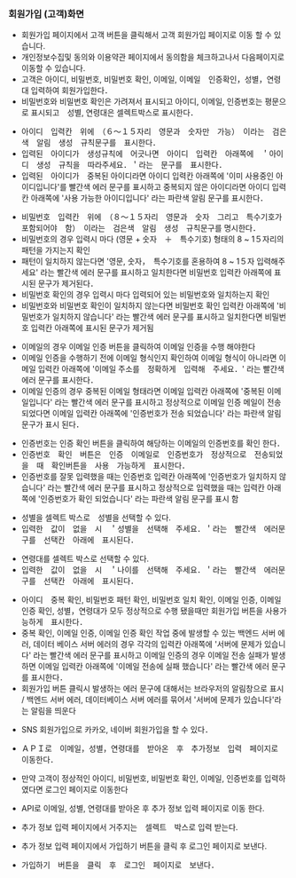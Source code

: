 ### 회원가입 (고객)화면
- 회원가입 페이지에서 고객 버튼을 클릭해서 고객 회원가입 페이지로 이동 할 수 있습니다.
- 개인정보수집및 동의와 이용약관 페이지에서 동의함을 체크하고나서 다음페이지로 이동할 수 있습니다. 
- 고객은 아이디, 비밀번호, 비밀번호 확인, 이메일, 이메일　인증확인，성별，연령대 입력하여 회원가입한다．
- 비밀번호와 비밀번호 확인은 가려져서 표시되고 아이디, 이메일, 인증번호는 평문으로 표시되고　성별, 연령대은 셀렉트박스로 표시한다．

<!-- 아이디 -->
- 아이디　입력칸　위에　（６～１５자리　영문과　숫자만　가능）　이라는　검은색　알림　생성　규칙문구를　표시한다．
- 입력된　아이디가　생성규칙에　어긋나면　아이디　입력칸　아래쪽에　＇아이디　생성　규칙을　따라주세요．＇라는　문구를　표시한다．
- 입력된　아이디가　중복된 아이디라면 아이디 입력칸 아래쪽에 '이미 사용중인 아이디입니다'를 빨간색 에러 문구를 표시하고 중복되지 않은 아이디라면 아이디 입력칸 아래쪽에 '사용 가능한 아이디입니다' 라는 파란색 알림 문구를 표시한다．

<!-- 비밀번호 -->
- 비밀번호　입력칸　위에　（８～１５자리　영문과　숫자　그리고　특수기호가　포함되어야　함）　이라는　검은색　알림　생성　규칙문구를 명시한다．
- 비밀번호의 경우 입력시 마다 (영문 + 숫자　＋　특수기호) 형태의 8 ~ 1５자리의 패턴을 가지는지 확인
- 패턴이 일치하지 않는다면 '영문, 숫자，　특수기호를 혼용하여 8 ~ 1５자 입력해주세요' 라는 빨간색 에러 문구를 표시하고 일치한다면 비밀번호 입력칸 아래쪽에 표시된 문구가 제거된다．
- 비밀번호 확인의 경우 입력시 마다 입력되어 있는 비밀번호와 일치하는지 확인
- 비밀번호와 비밀번호 확인이 일치하지 않는다면 비밀번호 확인 입력칸 아래쪽에 '비밀번호가 일치하지 않습니다' 라는 빨간색 에러 문구를 표시하고 일치한다면 비밀번호 입력칸 아래쪽에 표시된 문구가 제거됨

<!-- 이메일 -->
- 이메일의 경우 이메일 인증 버튼을 클릭하여 이메일 인증을 수행 해야한다
- 이메일 인증을 수행하기 전에 이메일 형식인지 확인하여 이메일 형식이 아니라면 이메일 입력칸 아래쪽에 '이메일 주소를　정확하게　입력해　주세요．' 라는 빨간색 에러 문구를 표시한다．
- 이메일 인증의 경우 중복된 이메일 형태라면 이메일 입력칸 아래쪽에 '중복된 이메일입니다' 라는 빨간색 에러 문구를 표시하고 정상적으로 이메일 인증 메일이 전송 되었다면 이메일 입력칸 아래쪽에 '인증번호가 전송 되었습니다' 라는 파란색 알림 문구가 표시 된다．

<!-- 인증번호 -->
- 인증번호는 인증 확인 버튼을 클릭하여 해당하는 이메일의 인증번호를 확인 한다．
- 인증번호　확인　버튼은　인증　이메일로　인증번호가　정상적으로　전송되었을　때　확인버튼을　사용　가능하게　표시한다．
- 인증번호를 잘못 입력했을 때는 인증번호 입력칸 아래쪽에 '인증번호가 일치하지 않습니다' 라는 빨간색 에러 문구를 표시하고 정상적으로 입력했을 때는 입력칸 아래쪽에 '인증번호가 확인 되었습니다' 라는 파란색 알림 문구를 표시 함

<!-- 성별 -->
- 성별을 셀렉트 박스로　성별을 선택할 수 있다.
- 입력한　값이　없을　시　＇성별을　선택해　주세요．＇라는　빨간색　에러문구를　선택칸　아래에　표시된다．

<!-- 연령대 -->
- 연령대를 셀렉트 박스로 선택할 수 있다.
- 입력한　값이　없을　시　＇나이를　선택해　주세요．＇라는　빨간색　에러문구를　선택칸　아래에　표시된다．

<!-- 　에러　 -->
- 아이디　중복 확인, 비밀번호 패턴 확인, 비밀번호 일치 확인, 이메일 인증, 이메일 인증 확인, 성별，연령대가 모두 정상적으로 수행 됐을때만 회원가입 버튼을 사용가능하게　표시한다．
- 중복 확인, 이메일 인증, 이메일 인증 확인 작업 중에 발생할 수 있는 백엔드 서버 에러, 데이터 베이스 서버 에러의 경우 각각의 입력칸 아래쪽에 '서버에 문제가 있습니다' 라는 빨간색 에러 문구를 표시하고 이메일 인증의 경우 이메일 전송 실패가 발생하면 이메일 입력칸 아래쪽에 '이메일 전송에 실패 했습니다' 라는 빨간색 에러 문구를 표시한다．
- 회원가입 버튼 클릭시 발생하는 에러 문구에 대해서는 브라우저의 알림창으로 표시 / 백엔드 서버 에러, 데이터베이스 서버 에러를 묶어서 '서버에 문제가 있습니다'라는 알림을 띄운다

<!-- ＳＮＳ　회원가입 -->
- SNS 회원가입으로 카카오, 네이버 회원가입을 할 수 있다．
- ＡＰＩ로　이메일，성별，연령대를　받아온　후　추가정보　입력　페이지로　이동한다．
- 만약 고객이 정상적인 아이디, 비밀번호, 비밀번호 확인, 이메일, 인증번호를 입력하였다면 로그인 페이지로 이동한다

- API로 이메일, 성별, 연령대를 받아온 후 추가 정보 입력 페이지로 이동 한다.
- 추가 정보 입력 페이지에서 거주지는　셀렉트　박스로 입력 받는다.

- 추가 정보 입력 페이지에서 가입하기 버튼을 클릭 후 로그인 페이지로 보낸다.

<!-- 완료 -->
- 가입하기　버튼을　클릭　후　로그인　페이지로　보낸다．